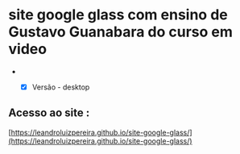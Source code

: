 # site google glass com ensino de Gustavo Guanabara do curso em video



 * -[x]  Versão - desktop 
 
 
 ## Acesso ao site :
 
 [https://leandroluizpereira.github.io/site-google-glass/](https://leandroluizpereira.github.io/site-google-glass/)
